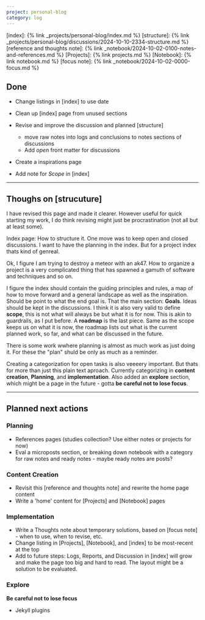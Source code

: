 ```yaml
---
project: personal-blog
category: log
---
```

[index]: {% link _projects/personal-blog/index.md %}
[structure]: {% link _projects/personal-blog/discussions/2024-10-10-2334-structure.md %}
[reference and thoughts note]: {% link _notebook/2024-10-02-0100-notes-and-references.md %}
[Projects]: {% link projects.md %}
[Notebook]: {% link notebook.md %}
[focus note]: {% link _notebook/2024-10-02-0000-focus.md %}


## Done

* Change listings in [index] to use date
* Clean up [index] page from unused sections
* Revise and improve the discussion and planned [structure]
    * move raw notes into logs and conclusions to notes sections of discussions
    * Add *open* front matter for discussions

* Create a inspirations page
* Add note for *Scope* in [index]

---

## Thoughs on [strucuture]

I have revised this page and made it clearer. However useful for quick starting my work, I do think revising might just be procrastination (not all but at least some).

Index page: How to structure it. One move was to keep open and closed discussions. I want to have the planning in the index. But for a project index thats kind of genreal. 

Ok, I figure I am trying to destroy a meteor with an ak47. How to organize a project is a very complicated thing that has spawned a gamuth of software and techniques and so on. 

I figure the index should contain the guiding principles and rules, a map of how to move forward and a general landscape as well as the inspiration. Should be point to what the end goal is. That the main section: **Goals**. Ideas should be kept in the discussions. I think it is also very valid to define **scope**, this is not what will always be but what it is for now. This is akin to guardrails, as I put before. A **roadmap** is the last piece. Same as the scope keeps us on what it is now, the roadmap lists out what is the current planned work, so far, and what can be discussed in the future.

There is some work wwhere planning is almost as much work as just doing it. For these the "plan" shuld be only as much as a reminder.

Creating a categorization for open tasks is also veeeery important. But thats for more than just this plain text aproach. 
Currently categorizing in **content creation**, **Planning**, and **implementation**. Also added an **explore** section, which might be a page in the future - gotta **be careful not to lose focus**.

---

## Planned next actions

### Planning

* References pages (studies collection? Use either notes or projects for now)
* Eval a microposts section, or breaking down notebook with a category for raw notes and ready notes - maybe ready notes are posts?

### Content Creation

* Revisit this [reference and thoughts note] and rewrite the home page content
* Write a 'home' content for [Projects] and [Notebook] pages

### Implementation

* Write a Thoughts note about temporary solutions, based on [focus note] - when to use, when to revise, etc. 
* Change listing in [Projects], [Notebook], and [index] to be most-recent at the top
* Add to future steps: Logs, Reports, and Discussion in [index] will grow and make the page too big and hard to read. The layout might be a solution to be evaluated. 

### Explore

**Be careful not to lose focus**

* Jekyll plugins
